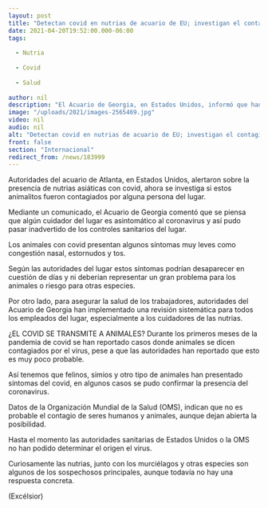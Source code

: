 ```yaml
---
layout: post
title: "Detectan covid en nutrias de acuario de EU; investigan el contagio"
date: 2021-04-20T19:52:00.000-06:00
tags:
  
  - Nutria
  
  - Covid
  
  - Salud
  
author: nil
description: "El Acuario de Georgia, en Estados Unidos, informó que han detectado covid en nutrias que viven en el lugar por lo que estudian cómo se contagiaron."
image: "/uploads/2021/images-2565469.jpg"
video: nil
audio: nil
alt: "Detectan covid en nutrias de acuario de EU; investigan el contagio"
front: false
section: "Internacional"
redirect_from: /news/183999
---
```


Autoridades del acuario de Atlanta, en Estados Unidos, alertaron sobre la presencia de nutrias asiáticas con covid, ahora se investiga si estos animalitos fueron contagiados por alguna persona del lugar.

Mediante un comunicado, el Acuario de Georgia comentó que se piensa que algún cuidador del lugar es asintomático al coronavirus y así pudo pasar inadvertido de los controles sanitarios del lugar.

Los animales con covid presentan algunos síntomas muy leves como congestión nasal, estornudos y tos.

Según las autoridades del lugar estos síntomas podrían desaparecer en cuestión de días y ni deberían representar un gran problema para los animales o riesgo para otras especies.

Por otro lado, para asegurar la salud de los trabajadores, autoridades del Acuario de Georgia han implementado una revisión sistemática para todos los empleados del lugar, especialmente a los cuidadores de las nutrias.

¿EL COVID SE TRANSMITE A ANIMALES?
Durante los primeros meses de la pandemia de covid se han reportado casos donde animales se dicen contagiados por el virus, pese a que las autoridades han reportado que esto es muy poco probable.

Así tenemos que felinos, simios y otro tipo de animales han presentado síntomas del covid, en algunos casos se pudo confirmar la presencia del coronavirus.

Datos de la Organización Mundial de la Salud (OMS), indican que no es probable el contagio de seres humanos y animales, aunque dejan abierta la posibilidad.

Hasta el momento las autoridades sanitarias de Estados Unidos o la OMS no han podido determinar el origen el virus.

Curiosamente las nutrias, junto con los murciélagos y otras especies son algunos de los sospechosos principales, aunque todavía no hay una respuesta concreta.

(Excélsior)